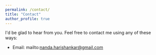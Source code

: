 ```yaml
---
permalink: /contact/
title: "Contact"
author_profile: true
---
```



I'd be glad to hear from you. Feel free to contact me using any of these ways:

* Email: mailto:nanda.harishankar@gmail.com
